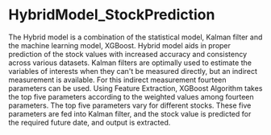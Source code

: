 # HybridModel_StockPrediction

The Hybrid model is a combination of the statistical model, Kalman filter and the machine learning model, XGBoost. Hybrid model aids in proper prediction of the stock values with increased accuracy and consistency across various datasets. Kalman filters are optimally used to estimate the variables of interests when they can't be measured directly, but an indirect measurement is available. For this indirect measurement fourteen parameters can be used. Using Feature Extraction, XGBoost Algorithm takes the top five parameters according to the weighted values among fourteen parameters. The top five parameters vary for different stocks. These five parameters are fed into Kalman filter, and the stock value is predicted for the required future date, and output is extracted.
